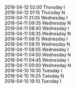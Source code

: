 2018-04-12 02:00 Thursday  I  
2018-04-12 01:15 Thursday  N  
2018-04-11 21:05 Wednesday  I  
2018-04-11 09:35 Wednesday  N  
2018-04-11 08:40 Wednesday  I  
2018-04-11 08:35 Wednesday  N  
2018-04-11 08:15 Wednesday  I  
2018-04-11 08:10 Wednesday  N  
2018-04-11 08:05 Wednesday  I  
2018-04-11 04:50 Wednesday  N  
2018-04-11 04:45 Wednesday  I  
2018-04-11 00:00 Wednesday  N  
2018-04-10 19:30 Tuesday  I  
2018-04-10 19:25 Tuesday  N  
2018-04-10 19:10 Tuesday  I  
